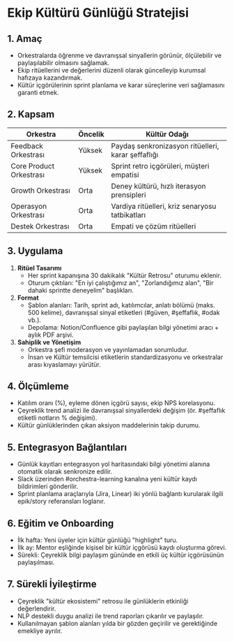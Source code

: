 # Ekip Kültürü Günlüğü Stratejisi

## 1. Amaç
- Orkestralarda öğrenme ve davranışsal sinyallerin görünür, ölçülebilir ve paylaşılabilir olmasını sağlamak.
- Ekip ritüellerini ve değerlerini düzenli olarak güncelleyip kurumsal hafızaya kazandırmak.
- Kültür içgörülerinin sprint planlama ve karar süreçlerine veri sağlamasını garanti etmek.

## 2. Kapsam
| Orkestra | Öncelik | Kültür Odağı |
| --- | --- | --- |
| Feedback Orkestrası | Yüksek | Paydaş senkronizasyon ritüelleri, karar şeffaflığı |
| Core Product Orkestrası | Yüksek | Sprint retro içgörüleri, müşteri empatisi |
| Growth Orkestrası | Orta | Deney kültürü, hızlı iterasyon prensipleri |
| Operasyon Orkestrası | Orta | Vardiya ritüelleri, kriz senaryosu tatbikatları |
| Destek Orkestrası | Orta | Empati ve çözüm ritüelleri |

## 3. Uygulama
1. **Ritüel Tasarımı**
   - Her sprint kapanışına 30 dakikalık "Kültür Retrosu" oturumu eklenir.
   - Oturum çıktıları: "En iyi çalıştığımız an", "Zorlandığımız alan", "Bir dahaki sprintte deneyelim" başlıkları.
2. **Format**
   - Şablon alanları: Tarih, sprint adı, katılımcılar, anlatı bölümü (maks. 500 kelime), davranışsal sinyal etiketleri (#güven, #şeffaflık, #odak vb.).
   - Depolama: Notion/Confluence gibi paylaşılan bilgi yönetimi aracı + aylık PDF arşivi.
3. **Sahiplik ve Yönetişim**
   - Orkestra şefi moderasyon ve yayınlamadan sorumludur.
   - İnsan ve Kültür temsilcisi etiketlerin standardizasyonu ve orkestralar arası kıyaslamayı yürütür.

## 4. Ölçümleme
- Katılım oranı (%), eyleme dönen içgörü sayısı, ekip NPS korelasyonu.
- Çeyreklik trend analizi ile davranışsal sinyallerdeki değişim (ör. #şeffaflık etiketli notların % değişimi).
- Kültür günlüklerinden çıkan aksiyon maddelerinin takip durumu.

## 5. Entegrasyon Bağlantıları
- Günlük kayıtları entegrasyon yol haritasındaki bilgi yönetimi alanına otomatik olarak senkronize edilir.
- Slack üzerinden #orchestra-learning kanalına yeni kültür kaydı bildirimleri gönderilir.
- Sprint planlama araçlarıyla (Jira, Linear) iki yönlü bağlantı kurularak ilgili epik/story referansları loglanır.

## 6. Eğitim ve Onboarding
- İlk hafta: Yeni üyeler için kültür günlüğü "highlight" turu.
- İlk ay: Mentor eşliğinde kişisel bir kültür içgörüsü kaydı oluşturma görevi.
- Sürekli: Çeyreklik bilgi paylaşım gününde en etkili üç kültür içgörüsünün paylaşılması.

## 7. Sürekli İyileştirme
- Çeyreklik "kültür ekosistemi" retrosu ile günlüklerin etkinliği değerlendirir.
- NLP destekli duygu analizi ile trend raporları çıkarılır ve paylaşılır.
- Kullanılmayan şablon alanları yılda bir gözden geçirilir ve gerektiğinde emekliye ayrılır.
